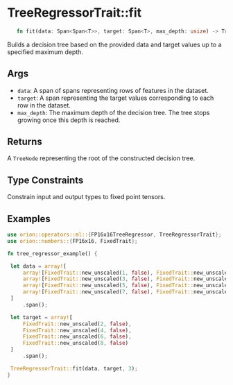 # TreeRegressorTrait::fit

```rust 
   fn fit(data: Span<Span<T>>, target: Span<T>, max_depth: usize) -> TreeNode<T>;
```

Builds a decision tree based on the provided data and target values up to a specified maximum depth.

## Args

* `data`: A span of spans representing rows of features in the dataset.
* `target`: A span representing the target values corresponding to each row in the dataset.
* `max_depth`: The maximum depth of the decision tree. The tree stops growing once this depth is reached.

## Returns

A `TreeNode` representing the root of the constructed decision tree.

## Type Constraints

Constrain input and output types to fixed point tensors.

## Examples

```rust
use orion::operators::ml::{FP16x16TreeRegressor, TreeRegressorTrait};
use orion::numbers::{FP16x16, FixedTrait};

fn tree_regressor_example() {

 let data = array![
     array![FixedTrait::new_unscaled(1, false), FixedTrait::new_unscaled(2, false)].span(),
     array![FixedTrait::new_unscaled(3, false), FixedTrait::new_unscaled(4, false)].span(),
     array![FixedTrait::new_unscaled(5, false), FixedTrait::new_unscaled(6, false)].span(),
     array![FixedTrait::new_unscaled(7, false), FixedTrait::new_unscaled(8, false)].span(),
 ]
     .span();

 let target = array![
     FixedTrait::new_unscaled(2, false),
     FixedTrait::new_unscaled(4, false),
     FixedTrait::new_unscaled(6, false),
     FixedTrait::new_unscaled(8, false)
 ]
     .span();

 TreeRegressorTrait::fit(data, target, 3);
}
```
